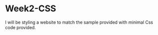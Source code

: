 # Week2-CSS
I will be styling a website to match the sample provided with minimal Css code provided.
